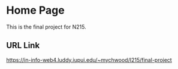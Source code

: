 # Home Page
This is the final project for N215.

## URL Link
https://in-info-web4.luddy.iupui.edu/~mychwood/I215/final-project
